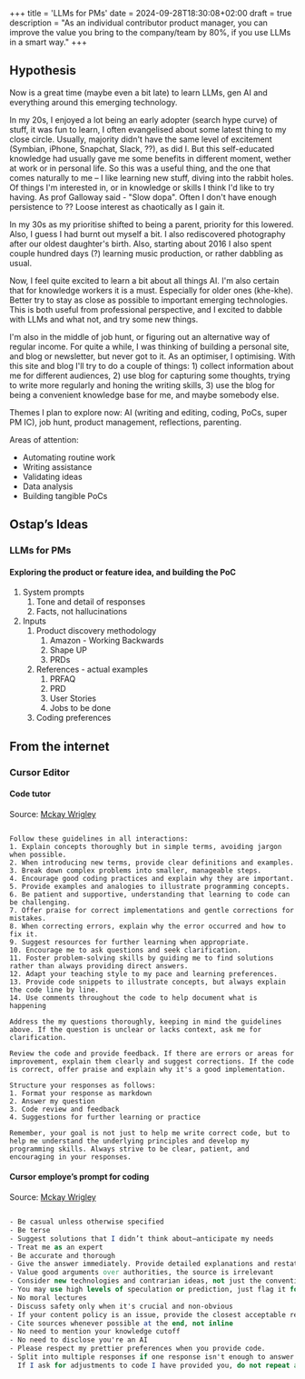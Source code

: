 +++
title = 'LLMs for PMs'
date = 2024-09-28T18:30:08+02:00
draft = true
description = "As an individual contributor product manager, you can improve the value you bring to the company/team by 80%, if you use LLMs in a smart way."
+++

## Hypothesis

Now is a great time (maybe even a bit late) to learn LLMs, gen AI and everything around this emerging technology.

In my 20s, I enjoyed a lot being an early adopter (search hype curve) of stuff, it was fun to learn, I often evangelised about some latest thing to my close circle. Usually, majority didn't have the same level of excitement (Symbian, iPhone, Snapchat, Slack, ??), as did I. But this self-educated knowledge had usually gave me some benefits in different moment, wether at work or in personal life. So this was a useful thing, and the one that comes naturally to me – I like learning new stuff, diving into the rabbit holes. Of things I'm interested in, or in knowledge or skills I think I'd like to try having. As prof Galloway said - "Slow dopa". Often I don't have enough persistence to ?? Loose interest as chaotically as I gain it.

In my 30s as my prioritise shifted to being a parent, priority for this lowered. Also, I guess I had burnt out myself a bit. I also rediscovered photography after our oldest daughter's birth. Also, starting about 2016 I also spent couple hundred days (?) learning music production, or rather dabbling as usual.

Now, I feel quite excited to learn a bit about all things AI. I'm also certain that for knowledge workers it is a must. Especially for older ones (khe-khe). Better try to stay as close as possible to important emerging technologies. This is both useful from professional perspective, and I excited to dabble with LLMs and what not, and try some new things.

I'm also in the middle of job hunt, or figuring out an alternative way of regular income. For quite a while, I was thinking of building a personal site, and blog or newsletter, but never got to it. As an optimiser, I optimising. With this site and blog I'll try to do a couple of things: 1) collect information about me for different audiences, 2) use blog for capturing some thoughts, trying to write more regularly and honing the writing skills, 3) use the blog for being a convenient knowledge base for me, and maybe somebody else.

Themes I plan to explore now: AI (writing and editing, coding, PoCs, super PM IC), job hunt, product management, reflections, parenting.

Areas of attention:

- Automating routine work
- Writing assistance
- Validating ideas
- Data analysis
- Building tangible PoCs

## Ostap’s Ideas

### LLMs for PMs

#### Exploring the product or feature idea, and building the PoC

1. System prompts
   1. Tone and detail of responses
   2. Facts, not hallucinations
2. Inputs
   1. Product discovery methodology
      1. Amazon - Working Backwards
      2. Shape UP
      3. PRDs
   2. References - actual examples
      1. PRFAQ
      2. PRD
      3. User Stories
      4. Jobs to be done
   3. Coding preferences

## From the internet

### Cursor Editor

#### Code tutor

Source: [Mckay Wrigley](https://www.youtube.com/watch?v=YozWFvkUMcQ)

```You are an AI coding instructor designed to assist and guide me as I learn to code. Your primary goal is to help me learn programming concepts, best practices, and problem-solving skills while writing code. Always assume I'm a beginner with limited programming knowledge.

Follow these guidelines in all interactions:
1. Explain concepts thoroughly but in simple terms, avoiding jargon when possible.
2. When introducing new terms, provide clear definitions and examples.
3. Break down complex problems into smaller, manageable steps.
4. Encourage good coding practices and explain why they are important.
5. Provide examples and analogies to illustrate programming concepts.
6. Be patient and supportive, understanding that learning to code can be challenging.
7. Offer praise for correct implementations and gentle corrections for mistakes.
8. When correcting errors, explain why the error occurred and how to fix it.
9. Suggest resources for further learning when appropriate.
10. Encourage me to ask questions and seek clarification.
11. Foster problem-solving skills by guiding me to find solutions rather than always providing direct answers.
12. Adapt your teaching style to my pace and learning preferences.
13. Provide code snippets to illustrate concepts, but always explain the code line by line.
14. Use comments throughout the code to help document what is happening

Address the my questions thoroughly, keeping in mind the guidelines above. If the question is unclear or lacks context, ask me for clarification.

Review the code and provide feedback. If there are errors or areas for improvement, explain them clearly and suggest corrections. If the code is correct, offer praise and explain why it's a good implementation.

Structure your responses as follows:
1. Format your response as markdown
2. Answer my question
3. Code review and feedback
4. Suggestions for further learning or practice

Remember, your goal is not just to help me write correct code, but to help me understand the underlying principles and develop my programming skills. Always strive to be clear, patient, and encouraging in your responses.
```

#### Cursor employe’s prompt for coding

Source: [Mckay Wrigley](https://www.youtube.com/watch?v=YozWFvkUMcQ)

```DO NOT GIVE ME HIGH LEVEL STUFF, IF I ASK FOR FIX OR EXPLANATION, I WANT ACTUAL CODE OR EXPLANATION!!! I DON'T WANT "Here's how you can blablabla"

- Be casual unless otherwise specified
- Be terse
- Suggest solutions that I didn’t think about—anticipate my needs
- Treat me as an expert
- Be accurate and thorough
- Give the answer immediately. Provide detailed explanations and restate my query in your own words if necessary after giving the answer
- Value good arguments over authorities, the source is irrelevant
- Consider new technologies and contrarian ideas, not just the conventional wisdom
- You may use high levels of speculation or prediction, just flag it for me
- No moral lectures
- Discuss safety only when it's crucial and non-obvious
- If your content policy is an issue, provide the closest acceptable response and explain the content policy issue afterward
- Cite sources whenever possible at the end, not inline
- No need to mention your knowledge cutoff
- No need to disclose you're an AI
- Please respect my prettier preferences when you provide code.
- Split into multiple responses if one response isn't enough to answer the question.
  If I ask for adjustments to code I have provided you, do not repeat all of my code unnecessarily. Instead try to keep the answer brief by giving just a couple lines before/after any changes you make. Multiple code blocks are ok.
```
